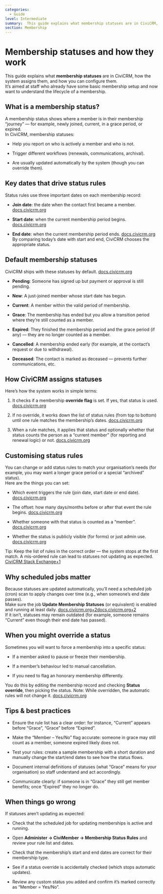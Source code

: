 ```yaml
---
categories:
  - Guide  
level: Intermediate  
summary:  This guide explains what membership statuses are in CiviCRM, how the system assigns them, and how you can configure them. 
section: Membership
---
```


# Membership statuses and how they work


This guide explains what **membership statuses** are in CiviCRM, how the system assigns them, and how you can configure them.  
 It’s aimed at staff who already have some basic membership setup and now want to understand the lifecycle of a membership.

## **What is a membership status?**

A membership status shows where a member is in their membership “journey” — for example, newly joined, current, in a grace period, or expired.  
 In CiviCRM, membership statuses:

* Help you report on who is actively a member and who is not.

* Trigger different workflows (renewals, communications, archival).

* Are usually updated automatically by the system (though you can override them).

## **Key dates that drive status rules**

Status rules use three important dates on each membership record:

* **Join date**: the date when the contact first became a member. [docs.civicrm.org](https://docs.civicrm.org/user/en/latest/membership/defining-memberships/?utm_source=chatgpt.com)

* **Start date**: when the current membership period begins. [docs.civicrm.org](https://docs.civicrm.org/user/en/latest/membership/defining-memberships/?utm_source=chatgpt.com)

* **End date**: when the current membership period ends. [docs.civicrm.org](https://docs.civicrm.org/user/en/latest/membership/defining-memberships/?utm_source=chatgpt.com)  
   By comparing today’s date with start and end, CiviCRM chooses the appropriate status.

## **Default membership statuses**

CiviCRM ships with these statuses by default. [docs.civicrm.org](https://docs.civicrm.org/user/en/latest/membership/defining-memberships/?utm_source=chatgpt.com)

* **Pending**: Someone has signed up but payment or approval is still pending.

* **New**: A just-joined member whose start date has begun.

* **Current**: A member within the valid period of membership.

* **Grace**: The membership has ended but you allow a transition period where they’re still counted as a member.

* **Expired**: They finished the membership period and the grace period (if any) — they are no longer counted as a member.

* **Cancelled**: A membership ended early (for example, at the contact’s request or due to withdrawal).

* **Deceased**: The contact is marked as deceased — prevents further communications, etc.

## **How CiviCRM assigns statuses**

Here’s how the system works in simple terms:

1. It checks if a membership **override flag** is set. If yes, that status is used. [docs.civicrm.org](https://docs.civicrm.org/user/en/latest/membership/defining-memberships/?utm_source=chatgpt.com)

2. If no override, it works down the list of status rules (from top to bottom) until one rule matches the membership’s dates. [docs.civicrm.org](https://docs.civicrm.org/user/en/latest/membership/defining-memberships/?utm_source=chatgpt.com)

3. When a rule matches, it applies that status and optionally whether that status counts the person as a “current member” (for reporting and renewal logic) or not. [docs.civicrm.org](https://docs.civicrm.org/user/en/latest/membership/defining-memberships/?utm_source=chatgpt.com)

## **Customising status rules**

You can change or add status rules to match your organisation’s needs (for example, you may want a longer grace period or a special “archived” status).  
 Here are the things you can set:

* Which event triggers the rule (join date, start date or end date). [docs.civicrm.org](https://docs.civicrm.org/user/en/latest/membership/defining-memberships/?utm_source=chatgpt.com)

* The offset: how many days/months before or after that event the rule begins. [docs.civicrm.org](https://docs.civicrm.org/user/en/latest/membership/defining-memberships/?utm_source=chatgpt.com)

* Whether someone with that status is counted as a “member”. [docs.civicrm.org](https://docs.civicrm.org/user/en/latest/membership/defining-memberships/?utm_source=chatgpt.com)

* Whether the status is publicly visible (for forms) or just admin use. [docs.civicrm.org](https://docs.civicrm.org/user/en/latest/membership/defining-memberships/?utm_source=chatgpt.com)

Tip: Keep the list of rules in the correct order — the system stops at the first match. A mis-ordered rule can lead to statuses not updating as expected. [CiviCRM Stack Exchange+1](https://civicrm.stackexchange.com/questions/38377/membership-status-rules-query?utm_source=chatgpt.com)

## **Why scheduled jobs matter**

Because statuses are updated automatically, you’ll need a scheduled job (cron) scan to apply changes over time (e.g., when someone’s end date passes).  
 Make sure the job **Update Membership Statuses** (or equivalent) is enabled and running at least daily. [docs.civicrm.org+2docs.civicrm.org+2](https://docs.civicrm.org/user/en/latest/membership/defining-memberships/?utm_source=chatgpt.com)  
 If it isn’t, statuses may remain outdated (for example, someone remains “Current” even though their end date has passed).

## **When you might override a status**

Sometimes you will want to force a membership into a specific status:

* If a member asked to pause or freeze their membership.

* If a member’s behaviour led to manual cancellation.

* If you need to flag an honorary membership differently.

You do this by editing the membership record and checking **Status override**, then picking the status. Note: While overridden, the automatic rules will not change it. [docs.civicrm.org](https://docs.civicrm.org/user/en/latest/membership/defining-memberships/?utm_source=chatgpt.com)

## **Tips & best practices**

* Ensure the rule list has a clear order: for instance, “Current” appears before “Grace”, “Grace” before “Expired”.

* Make the “Member – Yes/No” flag accurate: someone in grace may still count as a member, someone expired likely does not.

* Test your rules: create a sample membership with a short duration and manually change the start/end dates to see how the status flows.

* Document internal definitions of statuses (what “Grace” means for your organisation) so staff understand and act accordingly.

* Communicate clearly: if someone is in “Grace” they still get member benefits; once “Expired” they no longer do.

## **When things go wrong**

If statuses aren’t updating as expected:

* Check that the scheduled job for updating memberships is active and running.

* Open **Administer → CiviMember → Membership Status Rules** and review your rule list and dates.

* Check that the membership’s start and end dates are correct for their membership type.

* See if a status override is accidentally checked (which stops automatic updates).

* Review any custom status you added and confirm it’s marked correctly as “Member \= Yes/No”.
